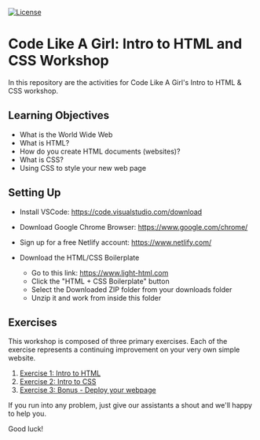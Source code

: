 [![License](https://img.shields.io/badge/License-CC0-green.svg)](https://creativecommons.org/publicdomain/zero/1.0/)

# Code Like A Girl: Intro to HTML and CSS Workshop

In this repository are the activities for Code Like A Girl's Intro to HTML &amp; CSS workshop. 

## Learning Objectives
- What is the World Wide Web
- What is HTML?
- How do you create HTML documents (websites)?
- What is CSS?
- Using CSS to style your new web page

## Setting Up

- Install VSCode: https://code.visualstudio.com/download
- Download Google Chrome Browser: https://www.google.com/chrome/ 
- Sign up for a free Netlify account: https://www.netlify.com/

- Download the HTML/CSS Boilerplate
  * Go to this link: https://www.light-html.com 
  * Click the "HTML + CSS Boilerplate" button
  * Select the Downloaded ZIP folder from your downloads folder
  * Unzip it and work from inside this folder

## Exercises

This workshop is composed of three primary exercises. Each of the exercise represents a continuing improvement on your very own simple website.
1) [Exercise 1: Intro to HTML](https://github.com/codelikeagirlau/intro-to-html-css/blob/master/exercise1.md)
2) [Exercise 2: Intro to CSS](https://github.com/codelikeagirlau/intro-to-html-css/blob/master/exercise2.md)
3) [Exercise 3: Bonus - Deploy your webpage](https://github.com/codelikeagirlau/intro-to-html-css/blob/master/exercise3.md)

If you run into any problem, just give our assistants a shout and we'll happy to help you.

Good luck!

